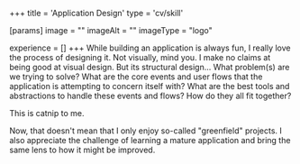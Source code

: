 +++
title = 'Application Design'
type = 'cv/skill'

[params]
  image = ""
  imageAlt = ""
  imageType = "logo"

experience = []
+++
While building an application is always fun, I really love the process of designing it.  Not visually, mind you.  I make no claims at being good at visual design.  But its structural design... What problem(s) are we trying to solve?  What are the core events and user flows that the application is attempting to concern itself with?  What are the best tools and abstractions to handle these events and flows?  How do they all fit together? 

This is catnip to me.

Now, that doesn't mean that I only enjoy so-called "greenfield" projects.  I also appreciate the challenge of learning a mature application and bring the same lens to how it might be improved.
